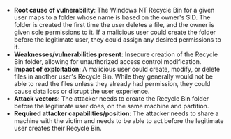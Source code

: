 - **Root cause of vulnerability**: The Windows NT Recycle Bin for a given user maps to a folder whose name is based on the owner's SID. The folder is created the first time the user deletes a file, and the owner is given sole permissions to it. If a malicious user could create the folder before the legitimate user, they could assign any desired permissions to it.
- **Weaknesses/vulnerabilities present**: Insecure creation of the Recycle Bin folder, allowing for unauthorized access control modification.
- **Impact of exploitation**: A malicious user could create, modify, or delete files in another user's Recycle Bin. While they generally would not be able to read the files unless they already had permission, they could cause data loss or disrupt the user experience.
- **Attack vectors**: The attacker needs to create the Recycle Bin folder before the legitimate user does, on the same machine and partition.
- **Required attacker capabilities/position**: The attacker needs to share a machine with the victim and needs to be able to act before the legitimate user creates their Recycle Bin.